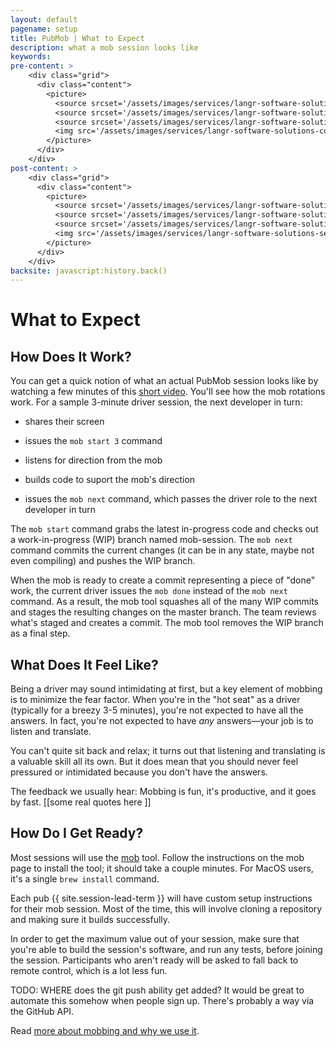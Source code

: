 ```yaml
---
layout: default
pagename: setup
title: PubMob | What to Expect
description: what a mob session looks like
keywords:
pre-content: >
    <div class="grid">
      <div class="content">
        <picture>
          <source srcset='/assets/images/services/langr-software-solutions-colorado-springs-colorado-services.jpg' media='(max-width: 1080px)'>
          <source srcset='/assets/images/services/langr-software-solutions-colorado-springs-colorado-services.jpg' media='(min-width: 960px)'>
          <source srcset='/assets/images/services/langr-software-solutions-colorado-springs-colorado-services.jpg' media='(min-width: 830px'>
          <img src='/assets/images/services/langr-software-solutions-colorado-springs-colorado-services.jpg' alt='PubMob what to expect'>
        </picture>
      </div>
    </div>
post-content: >
    <div class="grid">
      <div class="content">
        <picture>
          <source srcset='/assets/images/services/langr-software-solutions-services.png' media='(max-width: 1080px)'>
          <source srcset='/assets/images/services/langr-software-solutions-services.png' media='(min-width: 960px)'>
          <source srcset='/assets/images/services/langr-software-solutions-services.png' media='(min-width: 830px'>
          <img src='/assets/images/services/langr-software-solutions-services.png' alt='PubMob what to expect'>
        </picture>
      </div>
    </div>
backsite: javascript:history.back()
---
```

<div class="horizontal-rule">
  <div class="lr"></div>
  <h1>What to Expect</h1>
  <div class="lr"></div>
</div>

<section class="seo">
  <p>
  </p>
  <p>
  </p>
</section>

<section class="boxes">
  <div class="box LightBlue">
    <div class="header">
      <h2>How Does It Work?</h2>
    </div>
    <p>You can get a quick notion of what an actual PubMob session looks like by
      watching a few minutes of this <a href="">short video</a>. You'll see 
      how the mob rotations work. For a sample 3-minute driver session, the 
      next developer in turn:</p>
      <ul class="list">
        <li><p>shares their screen</p></li>
        <li><p>issues the <code>mob start 3</code> command</p></li>
        <li><p>listens for direction from the mob</p></li>
        <li><p>builds code to suport the mob's direction</p></li>
        <li><p>issues the <code>mob next</code> command, which passes the driver role to the next developer in turn</p></li>
      </ul>
    <p>The <code>mob start</code> command grabs the latest in-progress code
      and checks out a work-in-progress (WIP) branch named mob-session.
     The <code>mob next</code> command commits the current changes (it can
      be in any state, maybe not even compiling) and pushes the WIP branch.</p>
    <p>When the mob is ready to create a commit representing a piece of "done" work,
      the current driver issues the <code>mob done</code> instead of the
      <code>mob next</code> command. As a result, the mob tool squashes all
      of the many WIP commits and stages the resulting changes on the master
      branch. The team reviews what's staged and creates a commit. The mob
      tool removes the WIP branch as a final step.</p>
  </div>
  <div class="box LightGreen">
    <div class="header">
      <h2>What Does It Feel Like?</h2>
    </div>
    <p>Being a driver may sound intimidating at first, but a key element of 
      mobbing is to minimize the fear factor. When you're in the "hot seat" as a driver
      (typically for a breezy 3-5 minutes),
      you're not expected to have all the answers. In fact, you're not expected to
      have <em>any</em> answers&mdash;your job is to listen and translate.</p>
    <p>You can't quite sit back and relax; it turns out that listening and translating
     is a valuable skill all its own. But it does mean that you should never feel
      pressured or intimidated because you don't have the answers.</p>
    <p>The feedback we usually hear: Mobbing is fun, it's productive,
      and it goes by fast. [[some real quotes here ]]</p>
  </div>
  <div class="box LightYellow">
    <div class="header">
      <h2>How Do I Get Ready?</h2>
    </div>
    <p>Most sessions will use the <a href="http://github.com/remotemobprogramming/mob">mob</a> tool. Follow the instructions on the mob page to install the tool; it should take a couple minutes. For MacOS users, it's a single <code>brew install</code> command.</p>
    <p>
      Each pub {{ site.session-lead-term }} will have custom setup instructions for their mob session.
      Most of the time, this will involve cloning a repository and making sure
      it builds successfully.</p>
    <p>In order to get the maximum value out of your session, make sure that you're
    able to build the session's software, and run any tests, before joining the session.
    Participants who aren't ready will be asked to fall back to remote control,
    which is a lot less fun.</p>

<p>TODO: WHERE does the git push ability get added? It would be great to automate this somehow when people sign up. There's probably a way via the GitHub API.</p>

  <p>
  Read <a href="/mobbing">more about mobbing and why we use it</a>.
  </p>
  </div>
  
</section>

